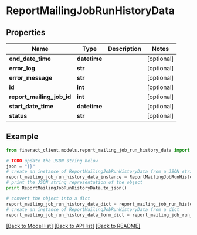 # ReportMailingJobRunHistoryData


## Properties

Name | Type | Description | Notes
------------ | ------------- | ------------- | -------------
**end_date_time** | **datetime** |  | [optional] 
**error_log** | **str** |  | [optional] 
**error_message** | **str** |  | [optional] 
**id** | **int** |  | [optional] 
**report_mailing_job_id** | **int** |  | [optional] 
**start_date_time** | **datetime** |  | [optional] 
**status** | **str** |  | [optional] 

## Example

```python
from fineract_client.models.report_mailing_job_run_history_data import ReportMailingJobRunHistoryData

# TODO update the JSON string below
json = "{}"
# create an instance of ReportMailingJobRunHistoryData from a JSON string
report_mailing_job_run_history_data_instance = ReportMailingJobRunHistoryData.from_json(json)
# print the JSON string representation of the object
print ReportMailingJobRunHistoryData.to_json()

# convert the object into a dict
report_mailing_job_run_history_data_dict = report_mailing_job_run_history_data_instance.to_dict()
# create an instance of ReportMailingJobRunHistoryData from a dict
report_mailing_job_run_history_data_form_dict = report_mailing_job_run_history_data.from_dict(report_mailing_job_run_history_data_dict)
```
[[Back to Model list]](../README.md#documentation-for-models) [[Back to API list]](../README.md#documentation-for-api-endpoints) [[Back to README]](../README.md)


